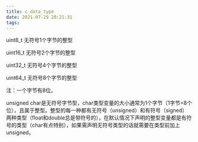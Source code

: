 ```yaml
---
title: c_data_type
date: 2021-07-29 20:21:31
tags:
---
```


uint8_t 无符号1个字节的整型

uint16_t 无符号2个字节的整型

uint32_t 无符号4个字节的整型

uint64_t 无符号8个字节的整型

注：一个字节有8位。



unsigned char是无符号字节型，char类型变量的大小通常为1个字节（1字节=8个位），且属于整型。整型的每一种都有无符号（unsigned）和有符号（signed）两种类型（float和double总是带符号的），在默认情况下声明的整型变量都是有符号的类型（char有点特别），如果需声明无符号类型的话就需要在类型前加上unsigned。
